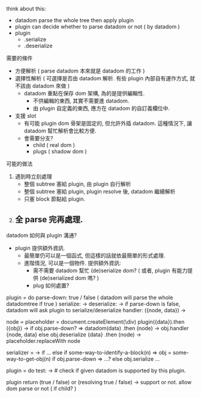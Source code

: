 
think about this:
 - datadom parse the whole tree then apply plugin
 - plugin can decide whether to parse datadom or not ( by datadom )
 - plugin
   - .serialize
   - .deserialize

需要的條件

 - 方便解析 ( parse datadom 本來就是 datadom 的工作 )
 - 選擇性解析 ( 可選擇是否由 datadom 解析. 有些 plugin 內部自有運作方式, 就不該由 datadom 來做 )
   - datadom 重點在保存 dom 架構, 為的是提供編輯性.
     - 不供編輯的東西, 其實不需要進 datadom.
     - 由 plugin 自定義的東西, 應方在 datadom 的自訂義欄位中.
 - 支援 slot
   - 有可能 plugin dom 骨架是固定的, 但允許外插 datadom. 這種情況下, 讓 datadom 幫忙解析會比較方便.
   - 會需要分支?
     - child ( real dom )
     - plugs ( shadow dom )

可能的做法

 1. 遇到時立刻處理
    - 整個 subtree 塞給 plugin, 由 plugin 自行解析
    - 整個 subtree 塞給 plugin, plugin resolve 後, datadom 繼續解析
    - 只塞 block 節點給 plugin.
 2. 全 parse 完再處理.
    - 

datadom 如何與 plugin 溝通?

 - plugin 提供額外資訊.
   - 最簡單仍可以是一個函式, 但這樣的話就依最簡單的形式處理.
   - 進階情況, 可以是一個物件. 提供額外資訊:
     - 需不需要 datadom 幫忙 (de)serialize dom? ( 或者, plugin 有能力提供 (de)serialized dom 嗎? )
     - plug 如何處置?



plugin = do
  parse-down: true / false ( datadom will parse the whole datadomtree if true )
  serialize: ->
  deserialize: ->
    if parse-down is false, datadom will ask plugin to serialize/deserialize
  handler: ({node, data}) ->


node = placeholder = document.createElement(\div)
plugin({data}).then ({obj}) ->
  if obj.parse-down? => 
    datadom(data)
      .then (node) ->
        obj.handler {node, data}
  else
    obj.deserialize {data}
      .then (node) ->
        placeholder.replaceWith node

serializer = ->
  if ...
  else if some-way-to-identify-a-block(n) =>
    obj = some-way-to-get-obj(n)
    if obj.parse-down => ...?
    else
      obj.serialize ...



plugin = do
  test: -> # check if given datadom is supported by this plugin.




plugin
  return (true / false) or (resolving true / false) -> support or not.
  allow dom parse or not ( if child? )



